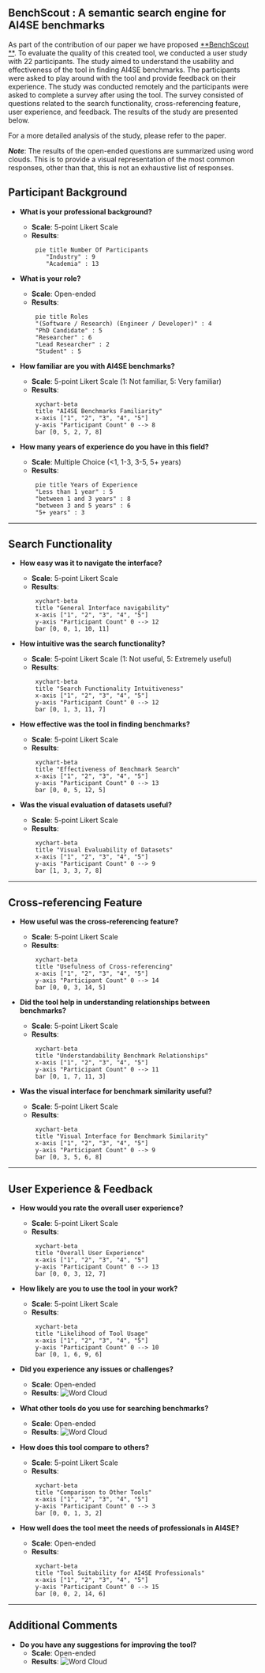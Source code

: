 <h2 align="left">BenchScout : A semantic search engine for AI4SE benchmarks</h2>

As part of the contribution of our paper we have proposed [**BenchScout **](https://evalpro.online/search.html). To evaluate the quality of this created tool, we conducted a user study with 22 participants. The study aimed to understand the usability and effectiveness of the tool in finding AI4SE benchmarks. The participants were asked to play around with the tool and provide feedback on their experience. The study was conducted remotely and the participants were asked to complete a survey after using the tool. The survey consisted of questions related to the search functionality, cross-referencing feature, user experience, and feedback. The results of the study are presented below.

For a more detailed analysis of the study, please refer to the paper.

**_Note_**: The results of the open-ended questions are summarized using word clouds. This is to provide a visual representation of the most common responses, other than that, this is not an exhaustive list of responses.

## Participant Background
- **What is your professional background?**
   - **Scale**: 5-point Likert Scale
   - **Results**:
        ```mermaid 
         pie title Number Of Participants
            "Industry" : 9
            "Academia" : 13
        ``` 
-  **What is your role?**
   - **Scale**: Open-ended
   - **Results**:
       ```mermaid
        pie title Roles
        "(Software / Research) (Engineer / Developer)" : 4
        "PhD Candidate" : 5
        "Researcher" : 6
        "Lead Researcher" : 2
        "Student" : 5
       ```
- **How familiar are you with AI4SE benchmarks?**
   - **Scale**: 5-point Likert Scale (1: Not familiar, 5: Very familiar)
   - **Results**: 
       ```mermaid
        xychart-beta
        title "AI4SE Benchmarks Familiarity"
        x-axis ["1", "2", "3", "4", "5"]
        y-axis "Participant Count" 0 --> 8
        bar [0, 5, 2, 7, 8]
       ```

- **How many years of experience do you have in this field?**
   - **Scale**: Multiple Choice (<1, 1-3, 3-5, 5+ years)
   - **Results**: 
       ```mermaid
        pie title Years of Experience
        "Less than 1 year" : 5
        "between 1 and 3 years" : 8
        "between 3 and 5 years" : 6
        "5+ years" : 3
       ```
---

## Search Functionality
- **How easy was it to navigate the interface?**
   - **Scale**: 5-point Likert Scale
   - **Results**:  
       ```mermaid
        xychart-beta
        title "General Interface navigability"
        x-axis ["1", "2", "3", "4", "5"]
        y-axis "Participant Count" 0 --> 12
        bar [0, 0, 1, 10, 11]
       ```
- **How intuitive was the search functionality?**
   - **Scale**: 5-point Likert Scale (1: Not useful, 5: Extremely useful)
   - **Results**:   
       ```mermaid
        xychart-beta
        title "Search Functionality Intuitiveness"
        x-axis ["1", "2", "3", "4", "5"]
        y-axis "Participant Count" 0 --> 12
        bar [0, 1, 3, 11, 7]
       ```
- **How effective was the tool in finding benchmarks?**
   - **Scale**: 5-point Likert Scale
   - **Results**:   
       ```mermaid
        xychart-beta
        title "Effectiveness of Benchmark Search"
        x-axis ["1", "2", "3", "4", "5"]
        y-axis "Participant Count" 0 --> 13
        bar [0, 0, 5, 12, 5]
       ```

- **Was the visual evaluation of datasets useful?**
   - **Scale**: 5-point Likert Scale
   - **Results**:   
       ```mermaid
        xychart-beta
        title "Visual Evaluability of Datasets"
        x-axis ["1", "2", "3", "4", "5"]
        y-axis "Participant Count" 0 --> 9
        bar [1, 3, 3, 7, 8]
       ```
---

## Cross-referencing Feature

- **How useful was the cross-referencing feature?**
   - **Scale**: 5-point Likert Scale
   - **Results**:   
       ```mermaid
        xychart-beta
        title "Usefulness of Cross-referencing"
        x-axis ["1", "2", "3", "4", "5"]
        y-axis "Participant Count" 0 --> 14
        bar [0, 0, 3, 14, 5]
       ```

- **Did the tool help in understanding relationships between benchmarks?**
   - **Scale**: 5-point Likert Scale
   - **Results**:   
       ```mermaid
        xychart-beta
        title "Understandability Benchmark Relationships"
        x-axis ["1", "2", "3", "4", "5"]
        y-axis "Participant Count" 0 --> 11
        bar [0, 1, 7, 11, 3]
       ```

- **Was the visual interface for benchmark similarity useful?**
   - **Scale**: 5-point Likert Scale
   - **Results**:   
       ```mermaid
        xychart-beta
        title "Visual Interface for Benchmark Similarity"
        x-axis ["1", "2", "3", "4", "5"]
        y-axis "Participant Count" 0 --> 9
        bar [0, 3, 5, 6, 8]
       ```

---

## User Experience & Feedback

- **How would you rate the overall user experience?**
   - **Scale**: 5-point Likert Scale
   - **Results**:   
       ```mermaid
        xychart-beta
        title "Overall User Experience"
        x-axis ["1", "2", "3", "4", "5"]
        y-axis "Participant Count" 0 --> 13
        bar [0, 0, 3, 12, 7]
       ```

- **How likely are you to use the tool in your work?**
   - **Scale**: 5-point Likert Scale
   - **Results**:   
       ```mermaid
        xychart-beta
        title "Likelihood of Tool Usage"
        x-axis ["1", "2", "3", "4", "5"]
        y-axis "Participant Count" 0 --> 10
        bar [0, 1, 6, 9, 6]
       ```

- **Did you experience any issues or challenges?**
   - **Scale**: Open-ended
   - **Results**: ![Word Cloud](../images/wordCloudIssues.png)

- **What other tools do you use for searching benchmarks?**
   - **Scale**: Open-ended
   - **Results**: ![Word Cloud](../images/wordCloudOtherTools.png)

- **How does this tool compare to others?**
   - **Scale**: 5-point Likert Scale
   - **Results**:   
       ```mermaid
        xychart-beta
        title "Comparison to Other Tools"
        x-axis ["1", "2", "3", "4", "5"]
        y-axis "Participant Count" 0 --> 3
        bar [0, 0, 1, 3, 2]
       ```

- **How well does the tool meet the needs of professionals in AI4SE?**
   - **Scale**: Open-ended
   - **Results**:   
       ```mermaid
        xychart-beta
        title "Tool Suitability for AI4SE Professionals"
        x-axis ["1", "2", "3", "4", "5"]
        y-axis "Participant Count" 0 --> 15
        bar [0, 0, 2, 14, 6]
       ```

---
## Additional Comments
- **Do you have any suggestions for improving the tool?**
   - **Scale**: Open-ended
   - **Results**: ![Word Cloud](../images/wordCloudAdditionalFeatures.png)
